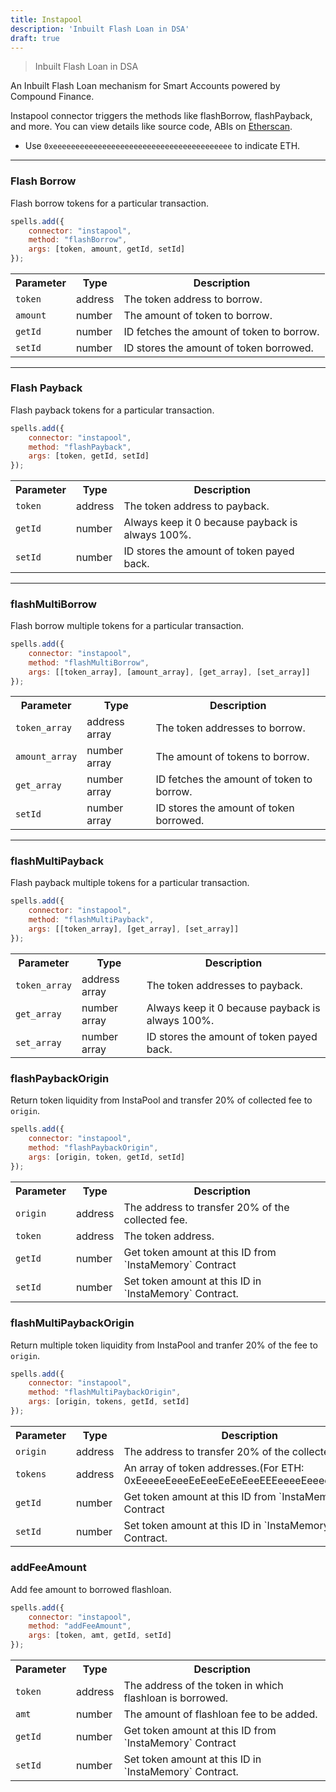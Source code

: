 ```yaml
---
title: Instapool
description: 'Inbuilt Flash Loan in DSA'
draft: true
---
```

> Inbuilt Flash Loan in DSA

An Inbuilt Flash Loan mechanism for Smart Accounts powered by Compound Finance.

Instapool connector triggers the methods like flashBorrow, flashPayback, and more. You can view details like source code, ABIs on [Etherscan](https://etherscan.io/address/0x6d11A71575C34eB7b5E22949fAfCd49A2FA2A8F9#code).

- Use `0xeeeeeeeeeeeeeeeeeeeeeeeeeeeeeeeeeeeeeeee` to indicate ETH.

---

### Flash Borrow

Flash borrow tokens for a particular transaction.

```javascript
spells.add({
    connector: "instapool",
    method: "flashBorrow",
    args: [token, amount, getId, setId]
});
```

<table class="table">
  <tr>
    <th>Parameter</th>
    <th>Type</th> 
    <th>Description</th>
  </tr>
  <tr>
    <td><code>token</code></td>
    <td>address</td>
    <td>The token address to borrow.</td>
  <tr>
  <tr>
    <td><code>amount</code></td>
    <td>number</td>
    <td>The amount of token to borrow.</td>
  <tr>
  <tr>
    <td><code>getId</code></td>
    <td>number</td>
    <td>ID fetches the amount of token to borrow.</td>
  <tr>
  <tr>
    <td><code>setId</code></td>
    <td>number</td>
    <td>ID stores the amount of token borrowed.</td>
  <tr>
</table>

---

### Flash Payback

Flash payback tokens for a particular transaction.

```javascript
spells.add({
    connector: "instapool",
    method: "flashPayback",
    args: [token, getId, setId]
});
```

<table class="table">
  <tr>
    <th>Parameter</th>
    <th>Type</th> 
    <th>Description</th>
  </tr>
  <tr>
    <td><code>token</code></td>
    <td>address</td>
    <td>The token address to payback.</td>
  <tr>
  <tr>
    <td><code>getId</code></td>
    <td>number</td>
    <td>Always keep it 0 because payback is always 100%.</td>
  <tr>
  <tr>
    <td><code>setId</code></td>
    <td>number</td>
    <td>ID stores the amount of token payed back.</td>
  <tr>
</table>

---

### flashMultiBorrow

Flash borrow multiple tokens for a particular transaction.

```javascript
spells.add({
    connector: "instapool",
    method: "flashMultiBorrow",
    args: [[token_array], [amount_array], [get_array], [set_array]]
});
```

<table class="table">
  <tr>
    <th>Parameter</th>
    <th>Type</th> 
    <th>Description</th>
  </tr>
  <tr>
    <td><code>token_array</code></td>
    <td>address array</td>
    <td>The token addresses to borrow.</td>
  <tr>
  <tr>
    <td><code>amount_array</code></td>
    <td>number array</td>
    <td>The amount of tokens to borrow.</td>
  <tr>
  <tr>
    <td><code>get_array</code></td>
    <td>number array</td>
    <td>ID fetches the amount of token to borrow.</td>
  <tr>
  <tr>
    <td><code>setId</code></td>
    <td>number array</td>
    <td>ID stores the amount of token borrowed.</td>
  <tr>
</table>

---

### flashMultiPayback

Flash payback multiple tokens for a particular transaction.

```javascript
spells.add({
    connector: "instapool",
    method: "flashMultiPayback",
    args: [[token_array], [get_array], [set_array]]
});
```

<table class="table">
  <tr>
    <th>Parameter</th>
    <th>Type</th> 
    <th>Description</th>
  </tr>
  <tr>
    <td><code>token_array</code></td>
    <td>address array</td>
    <td>The token addresses to payback.</td>
  <tr>
  <tr>
    <td><code>get_array</code></td>
    <td>number array</td>
    <td>Always keep it 0 because payback is always 100%.</td>
  <tr>
  <tr>
    <td><code>set_array</code></td>
    <td>number array</td>
    <td>ID stores the amount of token payed back.</td>
  <tr>
</table>

### flashPaybackOrigin 

Return token liquidity from InstaPool and transfer 20% of collected fee to `origin`.

```javascript
spells.add({
    connector: "instapool",
    method: "flashPaybackOrigin",
    args: [origin, token, getId, setId]
});
```

<table class="table">
  <tr>
    <th>Parameter</th>
    <th>Type</th> 
    <th>Description</th>
  </tr>
  <tr>
    <td><code>origin</code></td>
    <td>address</td>
    <td>The address to transfer 20% of the collected fee.</td>
  <tr>
  <tr>
    <td><code>token</code></td>
    <td>address</td>
    <td>The token address.</td>
  <tr>
  <tr>
    <td><code>getId</code></td>
    <td>number</td>
    <td>Get token amount at this ID from `InstaMemory` Contract</td>
  <tr>
  <tr>
    <td><code>setId</code></td>
    <td>number</td>
    <td>Set token amount at this ID in `InstaMemory` Contract.</td>
  <tr>
</table>

### flashMultiPaybackOrigin 

Return multiple token liquidity from InstaPool and tranfer 20% of the fee to `origin`.

```javascript
spells.add({
    connector: "instapool",
    method: "flashMultiPaybackOrigin",
    args: [origin, tokens, getId, setId]
});
```

<table class="table">
  <tr>
    <th>Parameter</th>
    <th>Type</th> 
    <th>Description</th>
  </tr>
  <tr>
    <td><code>origin</code></td>
    <td>address</td>
    <td>The address to transfer 20% of the collected fee.</td>
  <tr>
  <tr>
    <td><code>tokens</code></td>
    <td>address</td>
    <td>An array of token addresses.(For ETH: 0xEeeeeEeeeEeEeeEeEeEeeEEEeeeeEeeeeeeeEEeE)</td>
  <tr>
  <tr>
    <td><code>getId</code></td>
    <td>number</td>
    <td>Get token amount at this ID from `InstaMemory` Contract</td>
  <tr>
  <tr>
    <td><code>setId</code></td>
    <td>number</td>
    <td>Set token amount at this ID in `InstaMemory` Contract.</td>
  <tr>
</table>

### addFeeAmount 

Add fee amount to borrowed flashloan.

```javascript
spells.add({
    connector: "instapool",
    method: "addFeeAmount",
    args: [token, amt, getId, setId]
});
```

<table class="table">
  <tr>
    <th>Parameter</th>
    <th>Type</th> 
    <th>Description</th>
  </tr>
  <tr>
    <td><code>token</code></td>
    <td>address</td>
    <td>The address of the token in which flashloan is borrowed.</td>
  <tr>
  <tr>
    <td><code>amt</code></td>
    <td>number</td>
    <td>The amount of flashloan fee to be added.</td>
  <tr>
  <tr>
    <td><code>getId</code></td>
    <td>number</td>
    <td>Get token amount at this ID from `InstaMemory` Contract</td>
  <tr>
  <tr>
    <td><code>setId</code></td>
    <td>number</td>
    <td>Set token amount at this ID in `InstaMemory` Contract.</td>
  <tr>
</table>